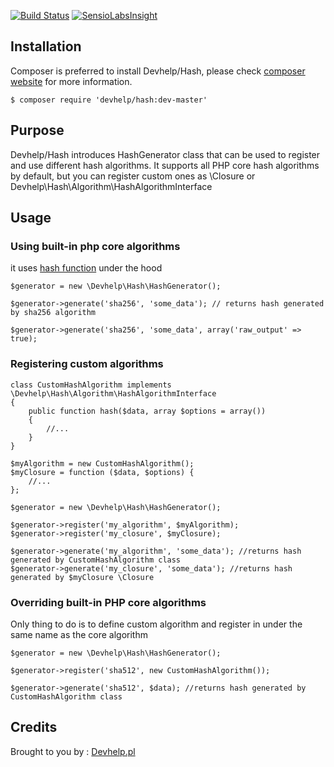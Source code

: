 [![Build Status](https://travis-ci.org/devhelp/hash.png)](https://travis-ci.org/devhelp/hash) [![SensioLabsInsight](https://insight.sensiolabs.com/projects/hashhere/mini.png)](https://insight.sensiolabs.com/projects/hashhere)

## Installation

Composer is preferred to install Devhelp/Hash, please check [composer website](http://getcomposer.org) for more information.

```
$ composer require 'devhelp/hash:dev-master'
```

## Purpose

Devhelp/Hash introduces HashGenerator class that can be used to register and use different hash algorithms. It supports
all PHP core hash algorithms by default, but you can register custom ones as \Closure or Devhelp\Hash\Algorithm\HashAlgorithmInterface

## Usage

### Using built-in php core algorithms

it uses [hash function](http://www.php.net/manual/en/function.hash.php) under the hood

```
$generator = new \Devhelp\Hash\HashGenerator();

$generator->generate('sha256', 'some_data'); // returns hash generated by sha256 algorithm

$generator->generate('sha256', 'some_data', array('raw_output' => true);

```

### Registering custom algorithms

```
class CustomHashAlgorithm implements \Devhelp\Hash\Algorithm\HashAlgorithmInterface
{
    public function hash($data, array $options = array())
    {
        //...
    }
}

$myAlgorithm = new CustomHashAlgorithm();
$myClosure = function ($data, $options) {
    //...
};

$generator = new \Devhelp\Hash\HashGenerator();

$generator->register('my_algorithm', $myAlgorithm);
$generator->register('my_closure', $myClosure);

$generator->generate('my_algorithm', 'some_data'); //returns hash generated by CustomHashAlgorithm class
$generator->generate('my_closure', 'some_data'); //returns hash generated by $myClosure \Closure
```

### Overriding built-in PHP core algorithms

Only thing to do is to define custom algorithm and register in under the same name as the core algorithm

```
$generator = new \Devhelp\Hash\HashGenerator();

$generator->register('sha512', new CustomHashAlgorithm());

$generator->generate('sha512', $data); //returns hash generated by CustomHashAlgorithm class
```

## Credits

Brought to you by : [Devhelp.pl](http://devhelp.pl)